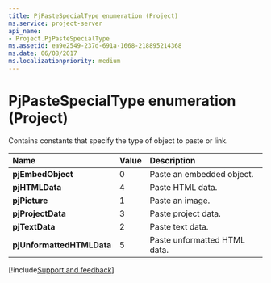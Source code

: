 ```yaml
---
title: PjPasteSpecialType enumeration (Project)
ms.service: project-server
api_name:
- Project.PjPasteSpecialType
ms.assetid: ea9e2549-237d-691a-1668-218895214368
ms.date: 06/08/2017
ms.localizationpriority: medium
---
```



# PjPasteSpecialType enumeration (Project)

Contains constants that specify the type of object to paste or link.



|Name|Value|Description|
|:-----|:-----|:-----|
|**pjEmbedObject**|0|Paste an embedded object.|
|**pjHTMLData**|4|Paste HTML data.|
|**pjPicture**|1|Paste an image.|
|**pjProjectData**|3|Paste project data.|
|**pjTextData**|2|Paste text data.|
|**pjUnformattedHTMLData**|5|Paste unformatted HTML data.|

[!include[Support and feedback](~/includes/feedback-boilerplate.md)]